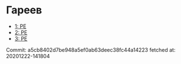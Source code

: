 # Гареев
- [1: PE](1.md)
- [2: PE](2.md)
- [3: PE](3.md)

Commit: a5cb8402d7be948a5ef0ab63deec38fc44a14223
 fetched at: 20201222-141804
